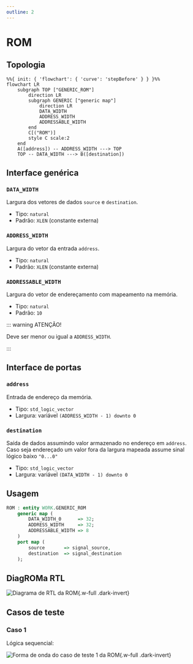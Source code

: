 ```yaml
---
outline: 2
---
```


# ROM

[<Badge type="tip" text="GENERIC_ROM.vhd &boxbox;" />](https://github.com/pfeinsper/24a-CTI-RISCV/blob/main/src/GENERIC_ROM.vhd)

## Topologia

```mermaid
%%{ init: { 'flowchart': { 'curve': 'stepBefore' } } }%%
flowchart LR
    subgraph TOP ["GENERIC_ROM"]
        direction LR
        subgraph GENERIC ["generic map"]
            direction LR
            DATA_WIDTH
            ADDRESS_WIDTH
            ADDRESSABLE_WIDTH
        end
        C[("ROM")]
        style C scale:2
    end
    A([address]) -- ADDRESS_WIDTH ---> TOP
    TOP -- DATA_WIDTH ---> B([destination])
```

## Interface genérica

### `DATA_WIDTH` <Badge type="tip" text="GENERIC" />

Largura dos vetores de dados `source` e `destination`.

- Tipo: `natural`
- Padrão: `XLEN` (constante externa)

### `ADDRESS_WIDTH` <Badge type="tip" text="GENERIC" />

Largura do vetor da entrada `address`.

- Tipo: `natural`
- Padrão: `XLEN` (constante externa)

### `ADDRESSABLE_WIDTH` <Badge type="tip" text="GENERIC" />

Largura do vetor de endereçamento com mapeamento na memória.

- Tipo: `natural`
- Padrão: `10`

::: warning ATENÇÃO!

Deve ser menor ou igual a `ADDRESS_WIDTH`.

:::

## Interface de portas

### `address` <Badge type="warning" text="INPUT" />

Entrada de endereço da memória.

- Tipo: `std_logic_vector`
- Largura: variável `(ADDRESS_WIDTH - 1) downto 0`

### `destination` <Badge type="danger" text="OUTPUT" />

Saída de dados assumindo valor armazenado no endereço em `address`. Caso seja
endereçado um valor fora da largura mapeada assume sinal lógico baixo `"0...0"`

- Tipo: `std_logic_vector`
- Largura: variável `(DATA_WIDTH - 1) downto 0`

## Usagem

```vhdl
ROM : entity WORK.GENERIC_ROM
    generic map (
        DATA_WIDTH_0      => 32;
        ADDRESS_WIDTH     => 32;
        ADDRESSABLE_WIDTH => 8
    )
    port map (
        source       => signal_source,
        destination  => signal_destination
    );
```

## DiagROMa RTL

![Diagrama de RTL da ROM](/images/referencia/componentes/generic_rom_netlist.svg){.w-full .dark-invert}

## Casos de teste

[<Badge type="tip" text="test_GENERIC_ROM.py &boxbox;" />](https://github.com/pfeinsper/24a-CTI-RISCV/blob/main/test/test_GENERIC_ROM.py)

### Caso 1 <Badge type="info" text="tb_GENERIC_ROM_case_1" />

Lógica sequencial:

![Forma de onda do caso de teste 1 da ROM](/images/referencia/componentes/tb_generic_rom_case_1.svg){.w-full .dark-invert}
